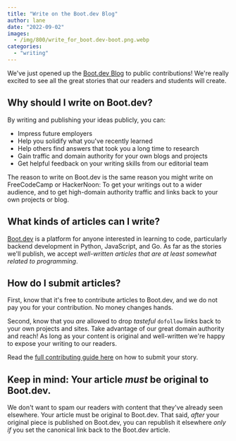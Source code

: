 ```yaml
---
title: "Write on the Boot.dev Blog"
author: lane
date: "2022-09-02"
images:
  - /img/800/write_for_boot.dev-boot.png.webp
categories:
  - "writing"
---
```


We've just opened up the [Boot.dev Blog](/) to public contributions! We're really excited to see all the great stories that our readers and students will create.

## Why should I write on Boot.dev?

By writing and publishing your ideas publicly, you can:

- Impress future employers
- Help you solidify what you've recently learned
- Help others find answers that took you a long time to research
- Gain traffic and domain authority for your own blogs and projects
- Get helpful feedback on your writing skills from our editorial team

The reason to write on Boot.dev is the same reason you might write on FreeCodeCamp or HackerNoon: To get your writings out to a wider audience, and to get high-domain authority traffic and links back to your own projects or blog.

## What kinds of articles can I write?

[Boot.dev](https://www.boot.dev) is a platform for anyone interested in learning to code, particularly backend development in Python, JavaScript, and Go. As far as the stories we'll publish, we accept _well-written articles that are at least somewhat related to programming_.

## How do I submit articles?

First, know that it's free to contribute articles to Boot.dev, and we do not pay you for your contribution. No money changes hands.

Second, know that you _are_ allowed to drop _tasteful_ `dofollow` links back to your own projects and sites. Take advantage of our great domain authority and reach! As long as your content is original and well-written we're happy to expose your writing to our readers.

Read the [full contributing guide here](https://github.com/bootdotdev/blog/blob/main/CONTRIBUTING.md) on how to submit your story.

## Keep in mind: Your article _must_ be original to Boot.dev.

We don't want to spam our readers with content that they've already seen elsewhere. Your article must be original to Boot.dev. That said, _after_ your original piece is published on Boot.dev, you can republish it elsewhere _only if_ you set the canonical link back to the Boot.dev article.
